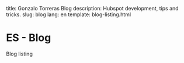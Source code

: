 title: Gonzalo Torreras Blog
description: Hubspot development, tips and tricks.
slug: blog
lang: en
template: blog-listing.html
# ES - Blog

Blog listing
